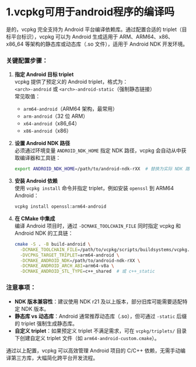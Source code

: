 # 1.vcpkg可用于android程序的编译吗

是的，vcpkg 完全支持为 Android 平台编译依赖库。通过配置合适的 triplet（目标平台标识），vcpkg 可以为 Android 生成适用于 ARM、ARM64、x86、x86_64 等架构的静态库或动态库（.so 文件），适用于 Android NDK 开发环境。

### 关键配置步骤：

1. **指定 Android 目标 triplet**  
   vcpkg 提供了预定义的 Android triplet，格式为：  
   `<arch>-android` 或 `<arch>-android-static`（强制静态链接）  
   常见取值：
   - `arm64-android`（ARM64 架构，最常用）
   - `arm-android`（32 位 ARM）
   - `x64-android`（x86_64）
   - `x86-android`（x86）

2. **设置 Android NDK 路径**  
   必须通过环境变量 `ANDROID_NDK_HOME` 指定 NDK 路径，vcpkg 会自动从中获取编译器和工具链：  
   ```bash
   export ANDROID_NDK_HOME=/path/to/android-ndk-rXX  # 替换为实际 NDK 路径
   ```

3. **安装 Android 依赖**  
   使用 `vcpkg install` 命令并指定 triplet，例如安装 `openssl` 到 ARM64 Android：  
   ```bash
   vcpkg install openssl:arm64-android
   ```

4. **在 CMake 中集成**  
   编译 Android 项目时，通过 `-DCMAKE_TOOLCHAIN_FILE` 同时指定 vcpkg 和 Android NDK 的工具链：  
   ```bash
   cmake -S . -B build-android \
     -DCMAKE_TOOLCHAIN_FILE=/path/to/vcpkg/scripts/buildsystems/vcpkg.cmake \
     -DVCPKG_TARGET_TRIPLET=arm64-android \
     -DCMAKE_ANDROID_NDK=/path/to/android-ndk-rXX \
     -DCMAKE_ANDROID_ARCH_ABI=arm64-v8a \
     -DCMAKE_ANDROID_STL_TYPE=c++_shared  # 或 c++_static
   ```

### 注意事项：

- **NDK 版本兼容性**：建议使用 NDK r21 及以上版本，部分旧库可能需要适配特定 NDK 版本。
- **静态库 vs 动态库**：Android 通常推荐动态库（.so），但可通过 `-static` 后缀的 triplet 强制生成静态库。
- **自定义 triplet**：如果预定义 triplet 不满足需求，可在 `vcpkg/triplets/` 目录下创建自定义 triplet 文件（如 `arm64-android-custom.cmake`）。

通过以上配置，vcpkg 可以高效管理 Android 项目的 C/C++ 依赖，无需手动编译第三方库，大幅简化跨平台开发流程。